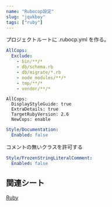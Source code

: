 ```yaml
---
name: "Rubocop設定"
slug: "jqvkboy"
tags: ["ruby"]
---
```


プロジェクトルートに .rubocp.yml を作る。

```yaml
AllCops:
  Exclude:
    - bin/**/*
    - db/schema.rb
    - db/migrate/*.rb
    - node_modules/**/*
    - tmp/**/*
    - vendor/**/*
```

```
AllCops:
  DisplayStyleGuide: true
  ExtraDetails: true
  TargetRubyVersion: 2.6
  NewCops: enable
```

```yaml
Style/Documentation:
  Enabled: false
```

コメントの無いクラスを許可する

```yaml
Style/FrozenStringLiteralComment:
  Enabled: false
```


## 関連シート

[Ruby](https://hackersheet.com/rrombjd/sheets/ovxbnoj)

